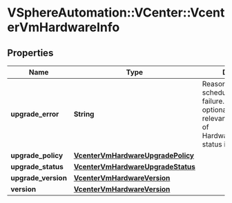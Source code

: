 # VSphereAutomation::VCenter::VcenterVmHardwareInfo

## Properties
Name | Type | Description | Notes
------------ | ------------- | ------------- | -------------
**upgrade_error** | **String** | Reason for the scheduled upgrade failure. This field is optional and it is only relevant when the value of Hardware.Info.upgrade-status is FAILED. | [optional] 
**upgrade_policy** | [**VcenterVmHardwareUpgradePolicy**](VcenterVmHardwareUpgradePolicy.md) |  | 
**upgrade_status** | [**VcenterVmHardwareUpgradeStatus**](VcenterVmHardwareUpgradeStatus.md) |  | 
**upgrade_version** | [**VcenterVmHardwareVersion**](VcenterVmHardwareVersion.md) |  | [optional] 
**version** | [**VcenterVmHardwareVersion**](VcenterVmHardwareVersion.md) |  | 


